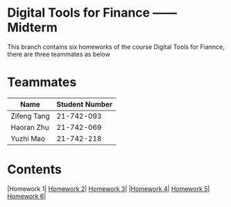 Digital Tools for Finance —— Midterm
==============================
This branch contains six homeworks of the course Digital Tools for Fiannce, there are three teammates as below 
# Teammates
|Name        | Student Number|
| ---        |---            |
|Zifeng Tang | 21-742-093    |
|Haoran Zhu  | 21-742-069    |
|Yuzhi Mao   | 21-742-218    |

# Contents
|Homework 1| [Homework 2](./Homework-2.md)| [Homework 3](./Homework-3.md)|
|[Homework 4](./Homework-4.md)| [Homework 5](./Homework-5.md)| [Homework 6](./Homework-6.md)|





